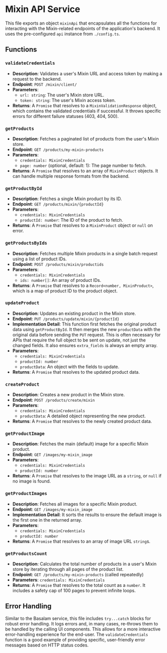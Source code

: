# Mixin API Service

This file exports an object `mixinApi` that encapsulates all the functions for interacting with the Mixin-related endpoints of the application's backend. It uses the pre-configured `api` instance from `./config.ts`.

## Functions

### `validateCredentials`
- **Description**: Validates a user's Mixin URL and access token by making a request to the backend.
- **Endpoint**: `POST /mixin/client/`
- **Parameters**:
  - `url: string`: The user's Mixin store URL.
  - `token: string`: The user's Mixin access token.
- **Returns**: A `Promise` that resolves to a `MixinValidationResponse` object, which contains the validated credentials if successful. It throws specific errors for different failure statuses (403, 404, 500).

### `getProducts`
- **Description**: Fetches a paginated list of products from the user's Mixin store.
- **Endpoint**: `GET /products/my-mixin-products`
- **Parameters**:
  - `credentials: MixinCredentials`
  - `page: number` (optional, default: 1): The page number to fetch.
- **Returns**: A `Promise` that resolves to an array of `MixinProduct` objects. It can handle multiple response formats from the backend.

### `getProductById`
- **Description**: Fetches a single Mixin product by its ID.
- **Endpoint**: `GET /products/mixin/{productId}`
- **Parameters**:
  - `credentials: MixinCredentials`
  - `productId: number`: The ID of the product to fetch.
- **Returns**: A `Promise` that resolves to a `MixinProduct` object or `null` on error.

### `getProductsByIds`
- **Description**: Fetches multiple Mixin products in a single batch request using a list of product IDs.
- **Endpoint**: `POST /products/mixin/productids`
- **Parameters**:
  - `credentials: MixinCredentials`
  - `ids: number[]`: An array of product IDs.
- **Returns**: A `Promise` that resolves to a `Record<number, MixinProduct>`, which is a map of product ID to the product object.

### `updateProduct`
- **Description**: Updates an existing product in the Mixin store.
- **Endpoint**: `PUT /products/update/mixin/{productId}`
- **Implementation Detail**: This function first fetches the original product data using `getProductById`. It then merges the new `productData` with the original data before sending the `PUT` request. This is often necessary for APIs that require the full object to be sent on update, not just the changed fields. It also ensures `extra_fields` is always an empty array.
- **Parameters**:
  - `credentials: MixinCredentials`
  - `productId: number`
  - `productData`: An object with the fields to update.
- **Returns**: A `Promise` that resolves to the updated product data.

### `createProduct`
- **Description**: Creates a new product in the Mixin store.
- **Endpoint**: `POST /products/create/mixin`
- **Parameters**:
  - `credentials: MixinCredentials`
  - `productData`: A detailed object representing the new product.
- **Returns**: A `Promise` that resolves to the newly created product data.

### `getProductImage`
- **Description**: Fetches the main (default) image for a specific Mixin product.
- **Endpoint**: `GET /images/my-mixin_image`
- **Parameters**:
  - `credentials: MixinCredentials`
  - `productId: number`
- **Returns**: A `Promise` that resolves to the image URL as a `string`, or `null` if no image is found.

### `getProductImages`
- **Description**: Fetches all images for a specific Mixin product.
- **Endpoint**: `GET /images/my-mixin_image`
- **Implementation Detail**: It sorts the results to ensure the default image is the first one in the returned array.
- **Parameters**:
  - `credentials: MixinCredentials`
  - `productId: number`
- **Returns**: A `Promise` that resolves to an array of image URL `string`s.

### `getProductsCount`
- **Description**: Calculates the total number of products in a user's Mixin store by iterating through all pages of the product list.
- **Endpoint**: `GET /products/my-mixin-products` (called repeatedly)
- **Parameters**: `credentials: MixinCredentials`
- **Returns**: A `Promise` that resolves to the total count as a `number`. It includes a safety cap of 100 pages to prevent infinite loops.

## Error Handling

Similar to the Basalam service, this file includes `try...catch` blocks for robust error handling. It logs errors and, in many cases, re-throws them to be handled by the calling UI components. This allows for a more interactive error-handling experience for the end-user. The `validateCredentials` function is a good example of providing specific, user-friendly error messages based on HTTP status codes.
